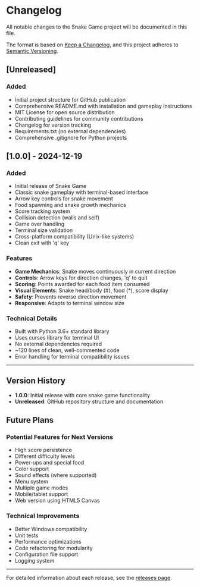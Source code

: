 # Changelog

All notable changes to the Snake Game project will be documented in this file.

The format is based on [Keep a Changelog](https://keepachangelog.com/en/1.0.0/),
and this project adheres to [Semantic Versioning](https://semver.org/spec/v2.0.0.html).

## [Unreleased]

### Added
- Initial project structure for GitHub publication
- Comprehensive README.md with installation and gameplay instructions
- MIT License for open source distribution
- Contributing guidelines for community contributions
- Changelog for version tracking
- Requirements.txt (no external dependencies)
- Comprehensive .gitignore for Python projects

## [1.0.0] - 2024-12-19

### Added
- Initial release of Snake Game
- Classic snake gameplay with terminal-based interface
- Arrow key controls for snake movement
- Food spawning and snake growth mechanics
- Score tracking system
- Collision detection (walls and self)
- Game over handling
- Terminal size validation
- Cross-platform compatibility (Unix-like systems)
- Clean exit with 'q' key

### Features
- **Game Mechanics**: Snake moves continuously in current direction
- **Controls**: Arrow keys for direction changes, 'q' to quit
- **Scoring**: Points awarded for each food item consumed
- **Visual Elements**: Snake head/body (#), food (*), score display
- **Safety**: Prevents reverse direction movement
- **Responsive**: Adapts to terminal window size

### Technical Details
- Built with Python 3.6+ standard library
- Uses curses library for terminal UI
- No external dependencies required
- ~120 lines of clean, well-commented code
- Error handling for terminal compatibility issues

---

## Version History

- **1.0.0**: Initial release with core snake game functionality
- **Unreleased**: GitHub repository structure and documentation

## Future Plans

### Potential Features for Next Versions
- High score persistence
- Different difficulty levels
- Power-ups and special food
- Color support
- Sound effects (where supported)
- Menu system
- Multiple game modes
- Mobile/tablet support
- Web version using HTML5 Canvas

### Technical Improvements
- Better Windows compatibility
- Unit tests
- Performance optimizations
- Code refactoring for modularity
- Configuration file support
- Logging system

---

For detailed information about each release, see the [releases page](https://github.com/yourusername/snake-game/releases). 